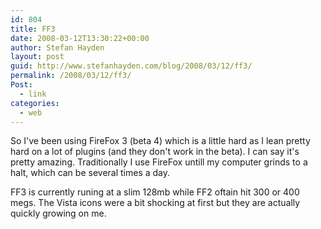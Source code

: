 ```yaml
---
id: 804
title: FF3
date: 2008-03-12T13:30:22+00:00
author: Stefan Hayden
layout: post
guid: http://www.stefanhayden.com/blog/2008/03/12/ff3/
permalink: /2008/03/12/ff3/
Post:
  - link
categories:
  - web
---
```

So I've been using FireFox 3 (beta 4) which is a little hard as I lean pretty hard on a lot of plugins (and they don't work in the beta). I can say it's pretty amazing. Traditionally I use FireFox untill my computer grinds to a halt, which can be several times a day.

FF3 is currently runing at a slim 128mb while FF2 oftain hit 300 or 400 megs. The Vista icons were a bit shocking at first but they are actually quickly growing on me.